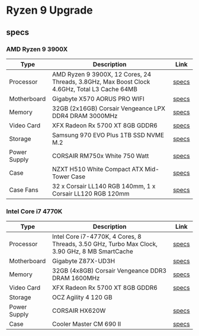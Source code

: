 # Ryzen 9 Upgrade

## specs

### AMD Ryzen 9 3900X

| Type         | Description                                                                                  | Link                                                                                                                                                                                                      |
| ------------ | -------------------------------------------------------------------------------------------- | --------------------------------------------------------------------------------------------------------------------------------------------------------------------------------------------------------- |
| Processor    | AMD Ryzen 9 3900X, 12 Cores, 24 Threads, 3.8GHz, Max Boost Clock 4.6GHz, Total L3 Cache 64MB | [specs](https://www.amd.com/en/products/cpu/amd-ryzen-9-3900x)                                                                                                                                            |
| Motherboard  | Gigabyte X570 AORUS PRO WIFI                                                                 | [specs](https://www.gigabyte.com/us/Motherboard/X570-AORUS-PRO-WIFI-rev-10/sp#sp)                                                                                                                         |
| Memory       | 32GB (2x16GB) Corsair Vengeance LPX DDR4 DRAM 3000MHz                                        | [specs](<https://www.corsair.com/us/en/Categories/Products/Memory/VENGEANCE%C2%AE-LPX-16GB-(1-x-16GB)-DDR4-DRAM-3000MHz-C16-Memory-Kit---Black/p/CMK16GX4M1D3000C16>)                                     |
| Video Card   | XFX Radeon Rx 5700 XT 8GB GDDR6                                                              | [specs](https://www.xfxforce.com/gpus/radeon-tm-rx-5700-xt-8gb-gddr6-3xdp-hdmi)                                                                                                                           |
| Storage      | Samsung 970 EVO Plus 1TB SSD NVME M.2                                                        | [specs](https://www.samsung.com/semiconductor/minisite/ssd/product/consumer/970evoplus/)                                                                                                                  |
| Power Supply | CORSAIR RM750x White 750 Watt                                                                | [specs](https://www.corsair.com/eu/en/Categories/Products/Power-Supply-Units/RMx-White-Series%E2%84%A2-RM750x-%E2%80%94-750-Watt-80-PLUS%C2%AE-Gold-Certified-Fully-Modular-PSU-%28EU%29/p/CP-9020155-EU) |
| Case         | NZXT H510 White Compact ATX Mid-Tower Case                                                   | [specs](https://www.nzxt.com/products/h510-matte-white)                                                                                                                                                   |
| Case Fans    | 32 x Corsair LL140 RGB 140mm, 1 x Corsair LL120 RGB 120mm                                    | [specs](https://www.corsair.com/us/en/Categories/Products/Fans/ml-config/p/CO-9050073-WW)                                                                                                                 |

### Intel Core i7 4770K

| Type         | Description                                                                                   | Link                                                                                                                                                        |
| ------------ | --------------------------------------------------------------------------------------------- | ----------------------------------------------------------------------------------------------------------------------------------------------------------- |
| Processor    | Intel Core i7-4770K, 4 Cores, 8 Threads, 3.50 GHz, Turbo Max Clock, 3.90 GHz, 8 MB SmartCache | [specs](https://ark.intel.com/content/www/us/en/ark/products/75123/intel-core-i7-4770k-processor-8m-cache-up-to-3-90-ghz.html)                              |
| Motherboard  | Gigabyte Z87X-UD3H                                                                            | [specs](https://www.gigabyte.com/us/Motherboard/GA-Z87X-UD3H-rev-1x#ov)                                                                                     |
| Memory       | 32GB (4x8GB) Corsair Vengeance DDR3 DRAM 1600MHz                                              | [specs](https://www.corsair.com/us/en/Categories/Products/Memory/High-Performance-Memory/Vengeance%C2%AE-%E2%80%94-8GB-DDR3-Memory-Kit/p/CMZ8GX3M1A1600C10) |
| Video Card   | XFX Radeon Rx 5700 XT 8GB GDDR6                                                               | [specs](https://www.xfxforce.com/gpus/radeon-tm-rx-5700-xt-8gb-gddr6-3xdp-hdmi)                                                                             |
| Storage      | OCZ Agility 4 120 GB                                                                          |                                                                                                                                                             |
| Power Supply | CORSAIR HX620W                                                                                | [specs](https://www.corsair.com/us/en/Categories/Products/Power-Supply-Units/Professional-Series%E2%84%A2-HX620/p/CMPSU-620HX)                              |
| Case         | Cooler Master CM 690 II                                                                       | [specs](https://www.coolermaster.com/catalog/cases/mid-tower/cm-690-ii-ver-2/)                                                                              |

